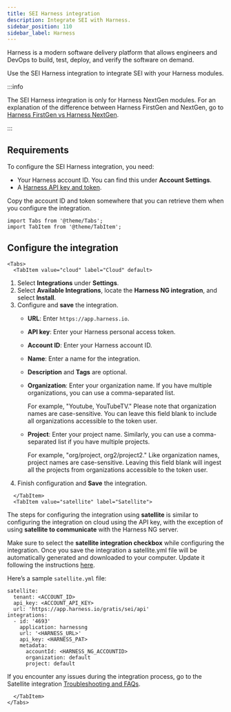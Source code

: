 ```yaml
---
title: SEI Harness integration
description: Integrate SEI with Harness.
sidebar_position: 110
sidebar_label: Harness
---
```


Harness is a modern software delivery platform that allows engineers and DevOps to build, test, deploy, and verify the software on demand.

Use the SEI Harness integration to integrate SEI with your Harness modules.

:::info

The SEI Harness integration is only for Harness NextGen modules. For an explanation of the difference between Harness FirstGen and NextGen, go to [Harness FirstGen vs Harness NextGen](/docs/get-started/harness-first-gen-vs-harness-next-gen).

:::

## Requirements

To configure the SEI Harness integration, you need:

* Your Harness account ID. You can find this under **Account Settings**.
* A [Harness API key and token](/docs/platform/automation/api/add-and-manage-api-keys).

Copy the account ID and token somewhere that you can retrieve them when you configure the integration.

```mdx-code-block
import Tabs from '@theme/Tabs';
import TabItem from '@theme/TabItem';
```

## Configure the integration


```mdx-code-block
<Tabs>
  <TabItem value="cloud" label="Cloud" default>
```

1. Select **Integrations** under **Settings**.
2. Select **Available Integrations**, locate the **Harness NG integration**, and select **Install**.
3. Configure and **save** the integration.
   * **URL**: Enter `https://app.harness.io`.
   * **API key**: Enter your Harness personal access token.
   * **Account ID**: Enter your Harness account ID.
   * **Name**: Enter a name for the integration.
   * **Description** and **Tags** are optional.
   * **Organization**: Enter your organization name. If you have multiple organizations, you can use a comma-separated list.
     
     For example, "Youtube, YouTubeTV." Please note that organization names are case-sensitive. You can leave this field blank to include all organizations accessible to the token user.
   * **Project**: Enter your project name. Similarly, you can use a comma-separated list if you have multiple projects.
     
     For example, "org/project, org2/project2." Like organization names, project names are case-sensitive. Leaving this field blank will ingest all the projects from organizations accessible to the token user.
4. Finish configuration and **Save** the integration.


```mdx-code-block
  </TabItem>
  <TabItem value="satellite" label="Satellite">
```

The steps for configuring the integration using **satellite** is similar to configuring the integration on cloud using the API key, with the exception of using **satellite to communicate** with the Harness NG server.

Make sure to select the **satellite integration checkbox** while configuring the integration. Once you save the integration a satellite.yml file will be automatically generated and downloaded to your computer. Update it following the instructions [here](/docs/software-engineering-insights/sei-ingestion-satellite/satellite-overview).


Here’s a sample `satellite.yml` file:

```
satellite:
  tenant: <ACCOUNT_ID>
  api_key: <ACCOUNT_API_KEY>
  url: 'https://app.harness.io/gratis/sei/api'
integrations:
  - id: '4693'
    application: harnessng
    url: '<HARNESS_URL>'
    api_key: <HARNESS_PAT>
    metadata:
      accountId: <HARNESS_NG_ACCOUNTID>
      organization: default
      project: default

```

If you encounter any issues during the integration process, go to the Satellite integration [Troubleshooting and FAQs](/docs/software-engineering-insights/sei-ingestion-satellite/satellite-troubleshooting-and-faqs).

```mdx-code-block
  </TabItem>
</Tabs>
```